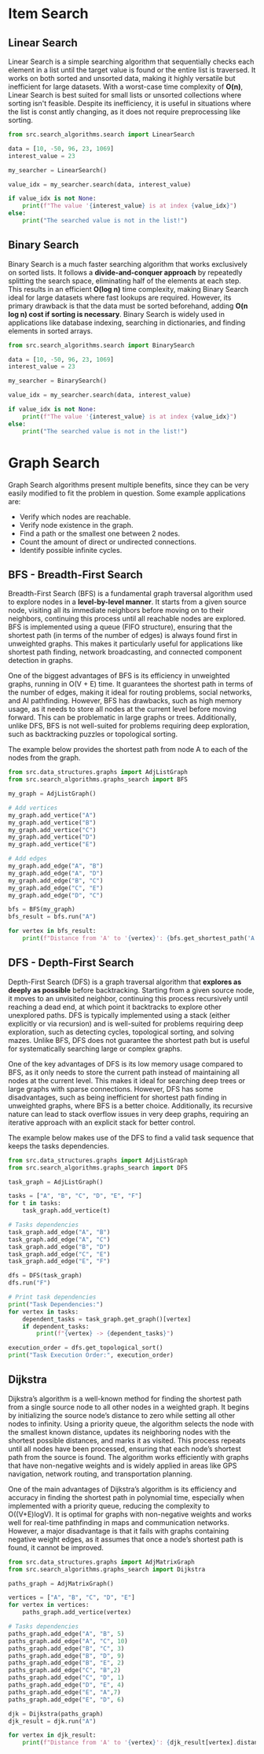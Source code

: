 # Item Search

## Linear Search
Linear Search is a simple searching algorithm that sequentially checks each element in a list until 
the target value is found or the entire list is traversed. It works on both sorted and unsorted data, 
making it highly versatile but inefficient for large datasets. With a worst-case time complexity of **O(n)**, 
Linear Search is best suited for small lists or unsorted collections where sorting isn't feasible. 
Despite its inefficiency, it is useful in situations where the list is const    antly changing, as it does 
not require preprocessing like sorting.

```python
from src.search_algorithms.search import LinearSearch

data = [10, -50, 96, 23, 1069]
interest_value = 23

my_searcher = LinearSearch()

value_idx = my_searcher.search(data, interest_value)

if value_idx is not None:
    print(f"The value '{interest_value} is at index {value_idx}")
else:
    print("The searched value is not in the list!")
```

## Binary Search
Binary Search is a much faster searching algorithm that works exclusively on sorted lists. It follows a 
**divide-and-conquer approach** by repeatedly splitting the search space, eliminating half of the elements 
at each step. This results in an efficient **O(log n)** time complexity, making Binary Search ideal for 
large datasets where fast lookups are required. However, its primary drawback is that the data 
must be sorted beforehand, adding **O(n log n) cost if sorting is necessary**. Binary Search is 
widely used in applications like database indexing, searching in dictionaries, and finding elements in 
sorted arrays.

```python
from src.search_algorithms.search import BinarySearch

data = [10, -50, 96, 23, 1069]
interest_value = 23

my_searcher = BinarySearch()

value_idx = my_searcher.search(data, interest_value)

if value_idx is not None:
    print(f"The value '{interest_value} is at index {value_idx}")
else:
    print("The searched value is not in the list!")
```

# Graph Search

Graph Search algorithms present multiple benefits, since they can be very easily
modified to fit the problem in question. Some example applications are:
- Verify which nodes are reachable.
- Verify node existence in the graph.
- Find a path or the smallest one between 2 nodes.
- Count the amount of direct or undirected connections.
- Identify possible infinite cycles.

## BFS - Breadth-First Search
Breadth-First Search (BFS) is a fundamental graph traversal algorithm used to explore nodes in a 
**level-by-level manner**. It starts from a given source node, visiting all its immediate neighbors before 
moving on to their neighbors, continuing this process until all reachable nodes are explored. 
BFS is implemented using a queue (FIFO structure), ensuring that the shortest path (in terms of the number
of edges) is always found first in unweighted graphs. This makes it particularly useful for applications 
like shortest path finding, network broadcasting, and connected component detection in graphs.

One of the biggest advantages of BFS is its efficiency in unweighted graphs, running in O(V + E) time. 
It guarantees the shortest path in terms of the number of edges, making it ideal for routing problems, 
social networks, and AI pathfinding. However, BFS has drawbacks, such as high memory usage, as it needs 
to store all nodes at the current level before moving forward. This can be problematic in large graphs 
or trees. Additionally, unlike DFS, BFS is not well-suited for problems requiring deep exploration, such 
as backtracking puzzles or topological sorting.

The example below provides the shortest path from node A to each of the nodes from the graph.

```python
from src.data_structures.graphs import AdjListGraph
from src.search_algorithms.graphs_search import BFS

my_graph = AdjListGraph()

# Add vertices
my_graph.add_vertice("A")
my_graph.add_vertice("B")
my_graph.add_vertice("C")
my_graph.add_vertice("D")
my_graph.add_vertice("E")

# Add edges
my_graph.add_edge("A", "B")
my_graph.add_edge("A", "D")
my_graph.add_edge("B", "C")
my_graph.add_edge("C", "E")
my_graph.add_edge("D", "C")

bfs = BFS(my_graph)
bfs_result = bfs.run("A")

for vertex in bfs_result:
    print(f"Distance from 'A' to '{vertex}': {bfs.get_shortest_path('A', vertex)}")
```

## DFS - Depth-First Search
Depth-First Search (DFS) is a graph traversal algorithm that **explores as deeply as possible** before 
backtracking. Starting from a given source node, it moves to an unvisited neighbor, continuing this 
process recursively until reaching a dead end, at which point it backtracks to explore other unexplored 
paths. DFS is typically implemented using a stack (either explicitly or via recursion) and is well-suited 
for problems requiring deep exploration, such as detecting cycles, topological sorting, and solving mazes. 
Unlike BFS, DFS does not guarantee the shortest path but is useful for systematically searching large or 
complex graphs.

One of the key advantages of DFS is its low memory usage compared to BFS, as it only needs to store the 
current path instead of maintaining all nodes at the current level. This makes it ideal for searching deep
trees or large graphs with sparse connections. However, DFS has some disadvantages, such as being 
inefficient for shortest path finding in unweighted graphs, where BFS is a better choice. Additionally, 
its recursive nature can lead to stack overflow issues in very deep graphs, requiring an iterative 
approach with an explicit stack for better control.

The example below makes use of the DFS to find a valid task sequence that keeps the tasks dependencies.

```python
from src.data_structures.graphs import AdjListGraph
from src.search_algorithms.graphs_search import DFS

task_graph = AdjListGraph()

tasks = ["A", "B", "C", "D", "E", "F"]
for t in tasks:
    task_graph.add_vertice(t)

# Tasks dependencies
task_graph.add_edge("A", "B")
task_graph.add_edge("A", "C")
task_graph.add_edge("B", "D")
task_graph.add_edge("C", "E")
task_graph.add_edge("E", "F")

dfs = DFS(task_graph)
dfs.run("F")

# Print task dependencies
print("Task Dependencies:")
for vertex in tasks:
    dependent_tasks = task_graph.get_graph()[vertex]
    if dependent_tasks:
        print(f"{vertex} -> {dependent_tasks}")

execution_order = dfs.get_topological_sort()
print("Task Execution Order:", execution_order)
```

## Dijkstra 
Dijkstra’s algorithm is a well-known method for finding the shortest path from a single source node to all 
other nodes in a weighted graph. It begins by initializing the source node’s distance to zero while setting
all other nodes to infinity. Using a priority queue, the algorithm selects the node with the smallest known
distance, updates its neighboring nodes with the shortest possible distances, and marks it as visited. 
This process repeats until all nodes have been processed, ensuring that each node’s shortest path from the 
source is found. The algorithm works efficiently with graphs that have non-negative weights and is widely 
applied in areas like GPS navigation, network routing, and transportation planning.

One of the main advantages of Dijkstra’s algorithm is its efficiency and accuracy in finding the shortest 
path in polynomial time, especially when implemented with a priority queue, reducing the complexity to 
O((V+E)logV). It is optimal for graphs with non-negative weights and works well for real-time pathfinding 
in maps and communication networks. However, a major disadvantage is that it fails with graphs containing 
negative weight edges, as it assumes that once a node’s shortest path is found, it cannot be improved.

```python
from src.data_structures.graphs import AdjMatrixGraph
from src.search_algorithms.graphs_search import Dijkstra

paths_graph = AdjMatrixGraph()

vertices = ["A", "B", "C", "D", "E"]
for vertex in vertices:
    paths_graph.add_vertice(vertex)

# Tasks dependencies
paths_graph.add_edge("A", "B", 5)
paths_graph.add_edge("A", "C", 10)
paths_graph.add_edge("B", "C", 3)
paths_graph.add_edge("B", "D", 9)
paths_graph.add_edge("B", "E", 2)
paths_graph.add_edge("C", "B",2)
paths_graph.add_edge("C", "D", 1)
paths_graph.add_edge("D", "E", 4)
paths_graph.add_edge("E", "A",7)
paths_graph.add_edge("E", "D", 6)

djk = Dijkstra(paths_graph)
djk_result = djk.run("A")

for vertex in djk_result:
    print(f"Distance from 'A' to '{vertex}': {djk_result[vertex].distance}")
```